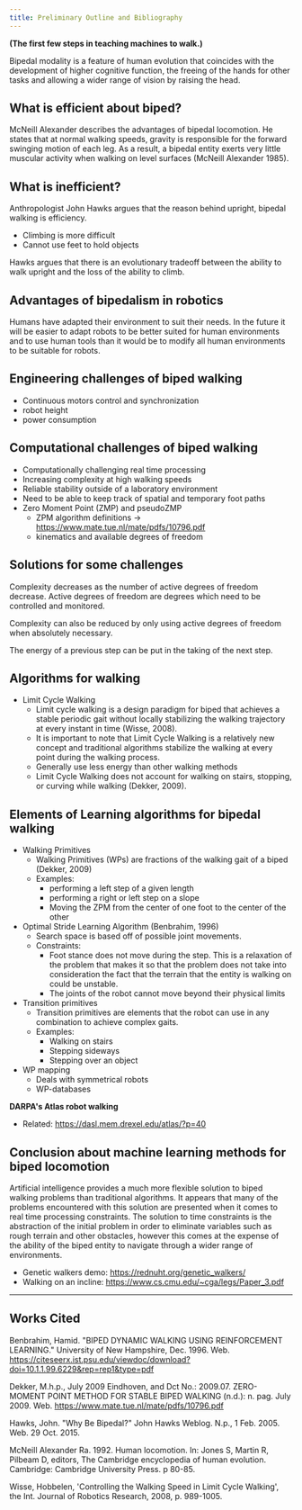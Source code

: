 ```yaml
---
title: Preliminary Outline and Bibliography
---
```


**(The first few steps in teaching machines to walk.)**

Bipedal modality is a feature of human evolution that coincides with the development of higher cognitive function, the freeing of the hands for other tasks and allowing a wider range of vision by raising the head.

## What is efficient about biped?

McNeill Alexander describes the advantages of bipedal locomotion. He states that at normal walking speeds, gravity is responsible for the forward swinging motion of each leg. As a result, a bipedal entity exerts very little muscular activity when walking on level surfaces (McNeill Alexander 1985).

## What is inefficient?

Anthropologist John Hawks argues that the reason behind upright, bipedal walking is efficiency.

* Climbing is more difficult
* Cannot use feet to hold objects

Hawks argues that there is an evolutionary tradeoff between the ability to walk upright and the loss of the ability to climb.

## Advantages of bipedalism in robotics

Humans have adapted their environment to suit their needs. In the future it will be easier to adapt robots to be better suited for human environments and to use human tools than it would be to modify all human environments to be suitable for robots.

## Engineering challenges of biped walking

* Continuous motors control and synchronization
* robot height
* power consumption

## Computational challenges of biped walking

* Computationally challenging real time processing
* Increasing complexity at high walking speeds
* Reliable stability outside of a laboratory environment
* Need to be able to keep track of spatial and temporary foot paths
* Zero Moment Point (ZMP) and pseudoZMP
   * ZPM algorithm definitions → https://www.mate.tue.nl/mate/pdfs/10796.pdf
   * kinematics and available degrees of freedom

## Solutions for some challenges

Complexity decreases as the number of active degrees of freedom decrease. Active degrees of freedom are degrees which need to be controlled and monitored.

Complexity can also be reduced by only using active degrees of freedom when absolutely necessary.

The energy of a previous step can be put in the taking of the next step.

## Algorithms for walking

* Limit Cycle Walking
   * Limit cycle walking is a design paradigm for biped that achieves a stable periodic gait without locally stabilizing the walking trajectory at every instant in time (Wisse, 2008).
   * It is important to note that Limit Cycle Walking is a relatively new concept and traditional algorithms stabilize the walking at every point during the walking process.
   * Generally use less energy than other walking methods
   * Limit Cycle Walking does not account for walking on stairs, stopping, or curving while walking (Dekker, 2009).

## Elements of Learning algorithms for bipedal walking

* Walking Primitives
   * Walking Primitives (WPs) are fractions of the walking gait of a biped (Dekker, 2009)
   * Examples:
      * performing a left step of a given length
      * performing a right or left step on a slope
      * Moving the ZPM from the center of one foot to the center of the other
* Optimal Stride Learning Algorithm (Benbrahim, 1996)
   * Search space is based off of possible joint movements.
   * Constraints:
      * Foot stance does not move during the step. This is a relaxation of the problem that makes it so that the problem does not take into consideration the fact that the terrain that the entity is walking on could be unstable.
      * The joints of the robot cannot move beyond their physical limits
* Transition primitives
   * Transition primitives are elements that the robot can use in any combination to achieve complex gaits.
   * Examples:
      * Walking on stairs
      * Stepping sideways
      * Stepping over an object
* WP mapping
   * Deals with symmetrical robots
   * WP-databases

**DARPA's Atlas robot walking**

* Related: https://dasl.mem.drexel.edu/atlas/?p=40

## Conclusion about machine learning methods for biped locomotion

Artificial intelligence provides a much more flexible solution to biped walking problems than traditional algorithms. It appears that many of the problems encountered with this solution are presented when it comes to real time processing constraints. The solution to time constraints is the abstraction of the initial problem in order to eliminate variables such as rough terrain and other obstacles, however this comes at the expense of the ability of the biped entity to navigate through a wider range of environments.

* Genetic walkers demo: https://rednuht.org/genetic_walkers/
* Walking on an incline: https://www.cs.cmu.edu/~cga/legs/Paper_3.pdf

***

## Works Cited

Benbrahim, Hamid. "BIPED DYNAMIC WALKING USING REINFORCEMENT
LEARNING." University of New Hampshire, Dec. 1996. Web.
https://citeseerx.ist.psu.edu/viewdoc/download?doi=10.1.1.99.6229&rep=rep1&type=pdf

Dekker, M.h.p., July 2009 Eindhoven, and Dct No.: 2009.07.
ZERO-MOMENT POINT METHOD FOR STABLE BIPED WALKING (n.d.): n.
pag. July 2009. Web. https://www.mate.tue.nl/mate/pdfs/10796.pdf

Hawks, John. "Why Be Bipedal?" John Hawks Weblog. N.p., 1 Feb. 2005. Web. 29 Oct. 2015.

McNeill Alexander Ra. 1992. Human locomotion. In: Jones S, Martin R, Pilbeam D, editors,
The Cambridge encyclopedia of human evolution.
Cambridge: Cambridge University Press. p 80-85.

Wisse, Hobbelen, 'Controlling the Walking Speed in Limit Cycle Walking',
the Int. Journal of Robotics Research, 2008, p. 989-1005.
